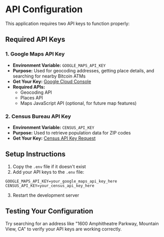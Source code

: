 # API Configuration

This application requires two API keys to function properly:

## Required API Keys

### 1. Google Maps API Key
- **Environment Variable:** `GOOGLE_MAPS_API_KEY`
- **Purpose:** Used for geocoding addresses, getting place details, and searching for nearby Bitcoin ATMs
- **Get Your Key:** [Google Cloud Console](https://console.cloud.google.com/apis/credentials)
- **Required APIs:**
  - Geocoding API
  - Places API
  - Maps JavaScript API (optional, for future map features)

### 2. Census Bureau API Key
- **Environment Variable:** `CENSUS_API_KEY`
- **Purpose:** Used to retrieve population data for ZIP codes
- **Get Your Key:** [Census API Key Request](https://api.census.gov/data/key_signup.html)

## Setup Instructions

1. Copy the `.env` file if it doesn't exist
2. Add your API keys to the `.env` file:

```env
GOOGLE_MAPS_API_KEY=your_google_maps_api_key_here
CENSUS_API_KEY=your_census_api_key_here
```

3. Restart the development server

## Testing Your Configuration

Try searching for an address like "1600 Amphitheatre Parkway, Mountain View, CA" to verify your API keys are working correctly.
